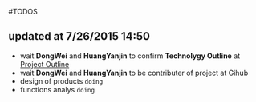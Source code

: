 #TODOS
## updated at 7/26/2015 14:50
* wait **DongWei** and **HuangYanjin** to confirm **Technolygy Outline** at [Project Outline](project_overview.md)
* wait **DongWei** and **HuangYanjin** to be contributer of project at Gihub
* design of products `doing`
* functions analys `doing`